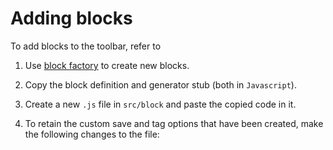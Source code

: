 # Adding blocks
To add blocks to the toolbar, refer to 

1. Use [block factory](https://blockly-demo.appspot.com/static/demos/blockfactory/index.html) to create new blocks. 
2. Copy the block definition and generator stub (both in `Javascript`).
3. Create a new `.js` file in `src/block` and paste the copied code in it.

4. To retain the custom save and tag options that have been created, make the following changes to the file: 